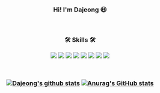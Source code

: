 <div align=center>
  <h3> Hi! I'm Dajeong 😆 <h3/>
  <br>
  <div> 
    <p>🛠 Skills 🛠<p/>
    <img src="https://img.shields.io/badge/Python-3766AB?style=flat&logo=Python&logoColor=white"/>
    <img src="https://img.shields.io/badge/Oracle-F80000?style=flat&logo=Oracle&logoColor=white"/>
    <img src="https://img.shields.io/badge/HTML5-E34F26?style=flat&logo=HTML5&logoColor=white"/>
    <img src="https://img.shields.io/badge/CSS3-1572B6?style=flat&logo=CSS3&logoColor=white"/>
    <img src="https://img.shields.io/badge/Bootstrap-7952B3?style=flat&logo=bootstrap&logoColor=white"/>
    <img src="https://img.shields.io/badge/windows-0078D6?style=flat&logo=windows&logoColor=white"/>
    <img src="https://img.shields.io/badge/Linux-FCC624?style=flat&logo=linux&logoColor=white"/>
    <img src="https://img.shields.io/badge/Github-181717?style=flat&logo=github&logoColor=white"/>
  <div/>
<br>
    
[![Dajeong's github stats](https://github-readme-stats.vercel.app/api/top-langs/?username=dajeong&show_icons=true&hide_border=true&title_color=004386&icon_color=004386&layout=compact)](https://github.com/dajeong25)
[![Anurag's GitHub stats](https://github-readme-stats.vercel.app/api?username=dajeong25)](https://github.com/dajeong25/github-readme-stats)
  
<div/>
